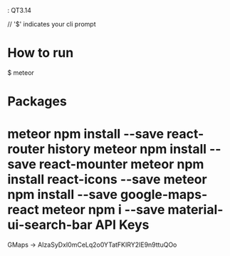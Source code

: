 : QT3.14

// '$' indicates your cli prompt

How to run
==========
$ meteor

Packages
========
meteor npm install --save react-router history
meteor npm install --save react-mounter
meteor npm install react-icons --save
meteor npm install --save google-maps-react
meteor npm i --save material-ui-search-bar
API Keys
=========
GMaps -> AIzaSyDxI0mCeLq2o0YTatFKIRY2IE9n9ttuQOo
